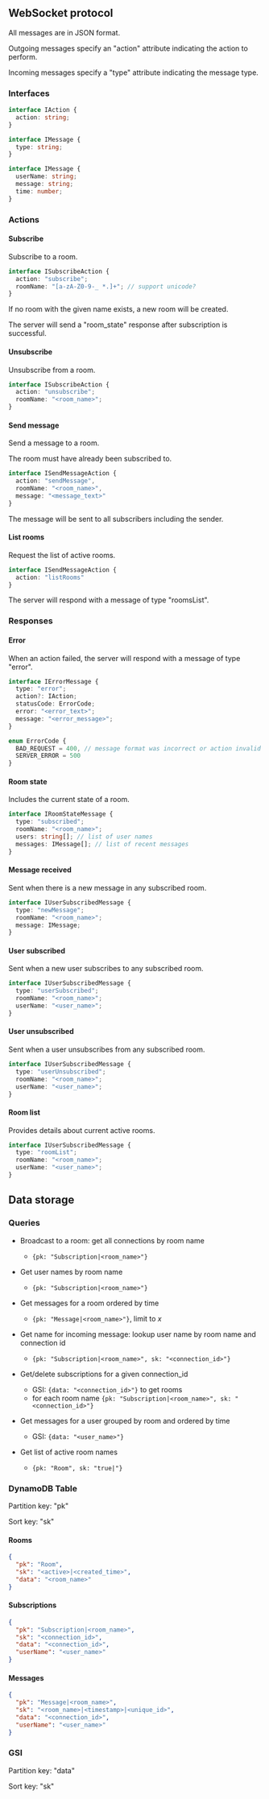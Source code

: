 ## WebSocket protocol

All messages are in JSON format.

Outgoing messages specify an "action" attribute indicating the action to perform.

Incoming messages specify a "type" attribute indicating the message type.

### Interfaces

```typescript
interface IAction {
  action: string;
}

interface IMessage {
  type: string;
}

interface IMessage {
  userName: string;
  message: string;
  time: number;
}
```

### Actions

#### Subscribe

Subscribe to a room.

```typescript
interface ISubscribeAction {
  action: "subscribe";
  roomName: "[a-zA-Z0-9-_ *.]+"; // support unicode?
}
```

If no room with the given name exists, a new room will be created.

The server will send a "room_state" response after subscription is successful.

#### Unsubscribe

Unsubscribe from a room.

```typescript
interface ISubscribeAction {
  action: "unsubscribe";
  roomName: "<room_name>";
}
```

#### Send message

Send a message to a room.

The room must have already been subscribed to.

```typescript
interface ISendMessageAction {
  action: "sendMessage",
  roomName: "<room_name>",
  message: "<message_text>"
}
```

The message will be sent to all subscribers including the sender.

#### List rooms

Request the list of active rooms.

```typescript
interface ISendMessageAction {
  action: "listRooms"
}
```

The server will respond with a message of type "roomsList".

### Responses

#### Error

When an action failed, the server will respond with a message of type "error".

```typescript
interface IErrorMessage {
  type: "error";
  action?: IAction;
  statusCode: ErrorCode;
  error: "<error_text>";
  message: "<error_message>";
}

enum ErrorCode {
  BAD_REQUEST = 400, // message format was incorrect or action invalid
  SERVER_ERROR = 500
}
```

#### Room state

Includes the current state of a room.

```typescript
interface IRoomStateMessage {
  type: "subscribed";
  roomName: "<room_name>";
  users: string[]; // list of user names
  messages: IMessage[]; // list of recent messages
}
```

#### Message received

Sent when there is a new message in any subscribed room.

```typescript
interface IUserSubscribedMessage {
  type: "newMessage";
  roomName: "<room_name>";
  message: IMessage;
}
```

#### User subscribed

Sent when a new user subscribes to any subscribed room.

```typescript
interface IUserSubscribedMessage {
  type: "userSubscribed";
  roomName: "<room_name>";
  userName: "<user_name>";
}
```

#### User unsubscribed

Sent when a user unsubscribes from any subscribed room.

```typescript
interface IUserSubscribedMessage {
  type: "userUnsubscribed";
  roomName: "<room_name>";
  userName: "<user_name>";
}
```

#### Room list

Provides details about current active rooms.

```typescript
interface IUserSubscribedMessage {
  type: "roomList";
  roomName: "<room_name>";
  userName: "<user_name>";
}
```

## Data storage

### Queries

- Broadcast to a room: get all connections by room name
  - `{pk: "Subscription|<room_name>"}`

- Get user names by room name
  - `{pk: "Subscription|<room_name>"}`

- Get messages for a room ordered by time
  - `{pk: "Message|<room_name>"}`, limit to *x*

- Get name for incoming message: lookup user name by room name and connection id
  - `{pk: "Subscription|<room_name>", sk: "<connection_id>"}`

- Get/delete subscriptions for a given connection_id
  - GSI: `{data: "<connection_id>"}` to get rooms
  - for each room name `{pk: "Subscription|<room_name>", sk: "<connection_id>"}`

- Get messages for a user grouped by room and ordered by time
  - GSI: `{data: "<user_name>"}`

- Get list of active room names
  - `{pk: "Room", sk: "true|"}`

### DynamoDB Table

Partition key: "pk"

Sort key: "sk"

#### Rooms
```json
{
  "pk": "Room",
  "sk": "<active>|<created_time>",
  "data": "<room_name>"
}
```

#### Subscriptions

```json
{
  "pk": "Subscription|<room_name>",
  "sk": "<connection_id>",
  "data": "<connection_id>",
  "userName": "<user_name>"
}
```

#### Messages

```json
{
  "pk": "Message|<room_name>",
  "sk": "<room_name>|<timestamp>|<unique_id>",
  "data": "<connection_id>",
  "userName": "<user_name>"
}
```

### GSI

Partition key: "data"

Sort key: "sk"
